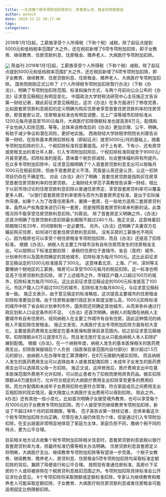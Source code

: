 ```yaml
---
title: 一文读懂个税专项附加扣除变化：首套房认贷、租金扣除额提高
author: wetech
date: 2018-12-22 20:17:40
tags: 
categories: 
---
```

2019年1月1日起，工薪族享受个人所得税（下称个税）减税，除了起征点提到5000元和低档税率范围扩大之外，还在税前新增了6项专项附加扣除，即子女教育、继续教育、住房贷款利息、住房租金、赡养老人、大病医疗专项附加扣除。
<!-- more -->
<img align="center" border="0" src="https://imgcdn.yicai.com/uppics/images/2018/12/383a3ed47b2272b9f68b2310303966e5.jpg" />
陈益刊
2019年1月1日起，工薪族享受个人所得税（下称个税）减税，除了起征点提到5000元和低档税率范围扩大之外，还在税前新增了6项专项附加扣除，即子女教育、继续教育、住房贷款利息、住房租金、赡养老人、大病医疗专项附加扣除。
国务院刚刚正式公布了《个人所得税专项附加扣除暂行办法》（下称《办法》），明确了专项附加扣除范围、标准和操作方式，与两个月前向公众公布的《办法》征求意见稿相比有明显变化。
中国政法大学财税法研究中心主任施正文告诉第一财经记者，跟此前征求意见稿相比，这次《办法》在多方面进行了修改完善，比如首套房贷款利息抵扣的定义明确为购买住房者享受首套住房贷款利率的住房贷款，即首套房认贷。住房租金标准也有明显调整，北上广深等城市扣除标准从1200元每月提高至1500元每月，大病医疗扣除限额标准也提高至8万元，配偶和子女也纳入扣除范围，等等。总体来说修改后的《办法》更加合理、公平、明确，有助于减少争议和潜在风险，更好地实施。
西南财经大学财税学院院长刘蓉告诉第一财经，在现有基本费用扣除标准（即起征点）提至5000元/月的基础上，随着专项附加扣除的引入，个税扣除标准将显著提高。对于上有老、下有小、还有房贷或房租支出的青壮年人群，引入专项附加扣除后，个税扣除标准将提至于9000元/月甚至更高。扣除标准的提高，意味着个税负担减轻，社会整体福利将有所提升。
在众多专项附加扣除中，征求意见稿明确了个人首套房贷款利息支出可以按每月1000元在税前扣除，但由于首套房定义不清，究竟是认房还是认贷，让这一扣除项目仍存在不确定性。
对此《办法》进行了明确：首套住房贷款是指购买住房享受首套住房贷款利率的住房贷款。
上海财经大学范子英教授告诉第一财经，相比于以前市场讨论的住房贷款利息扣除以普通住房界定，享受首套房贷利率可以覆盖更多人群。
“以银行首套房房贷利率使用与否作为首套房界定标准，是出于实际操作简便。如果个人为了改善住房条件，置换一套房，在一些地方适用二套房房贷利率，虽然从产权角度来说仍只有一套房，但是按照首套房贷利率来判断的话，此类情况将不能享受住房贷款利息扣除。”刘蓉说。
除了首套房定义明确之外，《办法》还首次明确了住房贷款利息扣除最长期限不超过240个月。施正文说，这意味着扣除期限只有20年，时间限制有一定必要性。
另外，《办法》还明确了夫妻双方在婚前购买住房，如何进行首套住房贷款利息扣除。
没有买房的工薪族也不用灰心，因为租房也可以享受个税住房租金专项附加扣除，而且《办法》还提高了扣除标准。
根据《办法》，纳税人在主要工作城市没有自有住房而发生的住房租金支出，可以按照以下标准定额扣除：
承租的住房位于直辖市、省会（首府）城市、计划单列市以及国务院确定的其他城市，扣除标准为每月1500元。这比此前征求意见稿设定的1200元标准提高了300元。
这意味着北京、上海、广州、深圳等主要缴纳个税地区的工薪族，租房可以享受1500元每月的税前扣除。这一标准也明显高于住房贷款利息扣除。
除了上述城市之外，市辖区户籍人口超过100万的城市，扣除标准为每月1100元。这比此前征求意见稿设定的1000元标准提高了100元。市区户籍人口不超过100万的城市，扣除标准为每月800元，与征求意见稿标准一致。
施正文表示，由于意见稿定的标准略低，这次提高主要城市的住房租金扣除标准更加合理。由于住房租金跟行政区划关联度没那么高，1500元扣除标准的城市中除了省会和计划单列市外，国务院还将确定其他城市，从而来弥补通过行政区划和人口设定条件的不足。
《办法》还首次明确，纳税人的配偶在纳税人主要城市有自有住房的，视同纳税人在主要工作城市有自有住房。因此这种情况的纳税人不能扣除住房租金。
施正文发现，大病医疗支出专项附加扣除方面有较大变化，主要是医药费用支出限定在基本医保和医保目录范围内，较之前征求意见稿缩窄。扣除限额从6万元提至8万元，而且发生医疗支出从只能由纳税人本人扣除扩展到配偶。
根据《办法》，在一个纳税年度，纳税人发生的基本医保相关的医药费用支出，扣除医保报销后个人负担（指医保目录范围内自付部分）累计超过1.5万元的部分，由纳税人在办理年度汇算清缴时，在8万元限额内据实扣除。
而且纳税人发生的医药费用支出可以选择由本人或者其配偶扣除；未成年子女发生的医药费用支出可以选择其父母一方扣除。
施正文说，这样修改后，医疗费用支出中在基本医保范围外费用不允许扣除，可以防止患者为了扣税而使用昂贵药品。据实扣除限额从6万提到8万，允许符合规定的大病医疗费用支出扣除享受更多的费用扣除。而允许配偶和未成年子女费用扣除也更符合常理，符合家庭成员之间费用支出互相扣除的现实情况，最大限度让大病医疗支出费用可以得到扣除。
除此之外，《办法》还有其他一些小变化，比如首次明确子女接受境外教育，也可以享受每个月1000元的子女教育专项附加扣除。而个人接受学历继续教育专项附加扣除，新设了不超过48个月的扣除期限，等等。
范子英告诉第一财经记者，总体来看这次个税专项附加扣除方向正确，尽管在收入端仍体现为个体，但是通过引入专项附加扣除，在支出层面非常明显地体现了家庭为主体，家庭负担不同，缴纳个税不同的特点，更为公平合理。
 
 
目前相关地方试点收集个税专项附加扣除相关信息时，首套房贷款利息抵税以银行首套房贷利率为准，但最终标准仍需等相关办法明确。
住房贷款利息首套房定义将明晰，大病医疗支出、继续教育专项附加扣除等有望进一步完善。
个税子女教育、继续教育、赡养老人、房贷利息、住房租金5项专项附加扣除均采取标准定额扣除的背后，兼顾了简便易行和公平合理。
按照现有普通住房标准，高房价下买房的个人或将被排除在个税房贷利息抵扣范围之外。专项附加扣除具体标准会公开征求社会意见。
6个专项扣除将采取限额或定额标准扣除，专家认为继续教育和赡养老人可能采取定额扣除，子女教育、大病医疗和住房贷款利息或者住房租金可能适用固定比例限额扣除。
